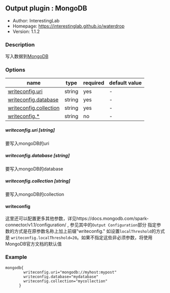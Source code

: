 ## Output plugin : MongoDB

* Author: InterestingLab
* Homepage: https://interestinglab.github.io/waterdrop
* Version: 1.1.2

### Description

写入数据到[MongoDB](https://www.mongodb.com/)

### Options

| name | type | required | default value |
| --- | --- | --- | --- |
| [writeconfig.uri](#writeconfig.uri-string) | string | yes | - |
| [writeconfig.database](#writeconfig.database-string) | string | yes | - |
| [writeconfig.collection](#writeconfig.collection-string) | string | yes | - |
| [writeconfig.*](#writeconfig.*-string) | string | no | - |



##### writeconfig.uri [string]

要写入mongoDB的uri

##### writeconfig.database [string]

要写入mongoDB的database

##### writeconfig.collection [string]

要写入mongoDB的collection

#### writeconfig

这里还可以配置更多其他参数，详见https://docs.mongodb.com/spark-connector/v1.1/configuration/
, 参见其中的`Output Configuration`部分
指定参数的方式是在原参数名称上加上前缀"writeconfig." 如设置`localThreshold`的方式是 `writeconfig.localThreshold=20`。如果不指定这些非必须参数，将使用MongoDB官方文档的默认值


### Example

```
mongodb{
        writeconfig.uri="mongodb://myhost:mypost"
        writeconfig.database="mydatabase"
        writeconfig.collection="mycollection"
      }
```
